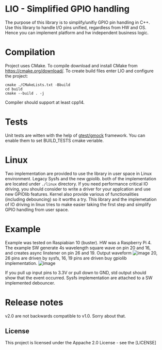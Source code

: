 # LIO - Simplified GPIO handling

The purpose of this library is to simplify/unifiy GPIO pin handling in C++. Use this library to handle I/O pins unified, regardless from HW and OS. Hence you can implement platform and hw independent business logic.

# Compilation

Project uses CMake. To compile download and install CMake from https://cmake.org/download/. To create build files enter LIO and configure the project:
```
cmake ./CMakeLists.txt -Bbuild
cd build
cmake --build . -j
```
Compiler should support at least cpp14.
# Tests
Unit tests are witten with the help of [gtest/gmock](https://github.com/google/googletest) framework. You can enable them to set BUILD_TESTS cmake veriable.

# Linux
Two implementation are provided to use the library in user space in Linux environment. Legacy Sysfs and the new gpiolib. both of the implementation are located under ```./linux``` directory. If you need performance critical IO driving, you should consider to write a driver for your applcation and use new GPIOlib features. Kernel also provide various of functionalities (including debouncing) so it worths a try. This library and the implemetation of IO driving in linux tries to make easier taking the first step and simplify GPIO handling from user space.

# Example

Example was tested on Raspiabian 10 (buster). HW was a Raspberry Pi 4. The example SW generate 4s wavelength square wave on pin 20 and 16, and creates async linstener on pin 26 and 19. Output waveform
![image](https://drive.google.com/uc?export=view&id=1ZKiBaM_AWzEz-Xh1iYnUETskyw_uQUv4)
20, 26 pins are driven by sysfs, 16, 19 pins are driven buy gpiolib implementation.
![image](https://drive.google.com/uc?export=view&id=1nP0yvO1XOLX3UUR4O4zjKIAb8EN0DDy2)

If you pull up input pins to 3.3V or pull down to GND, std output should show that the event occurred. Sysfs implementation are attached to a SW implemented debouncer.

# Release notes
v2.0 are not backwards compatible to v1.0. Sorry about that.

## License

This project is licensed under the Appache 2.0 License - see the [LICENSE]
